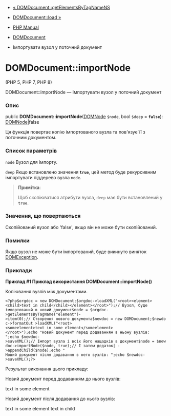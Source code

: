 - [« DOMDocument::getElementsByTagNameNS](domdocument.getelementsbytagnamens.md)
- [DOMDocument::load »](domdocument.load.md)

- [PHP Manual](index.md)
- [DOMDocument](class.domdocument.md)
- Імпортувати вузол у поточний документ

# DOMDocument::importNode

(PHP 5, PHP 7, PHP 8)

DOMDocument::importNode — Імпортувати вузол у поточний документ

### Опис

public **DOMDocument::importNode**([DOMNode](class.domnode.md)
`$node`, bool `$deep` = **`false`**):
[DOMNode](class.domnode.md)\|false

Ця функція повертає копію імпортованого вузла та пов'язує її з
поточним документом.

### Список параметрів

`node`
Вузол для імпорту.

`deep`
Якщо встановлено значення **`true`**, цей метод буде рекурсивним
імпортувати піддерево вузла `node`.

> **Примітка**:
>
> Щоб скопіюватися атрибути вузла, `deep` має бути встановлений у
> **`true`**.

### Значення, що повертаються

Скопійований вузол або 'false', якщо він не може бути скопійований.

### Помилки

Якщо вузол не може бути імпортований, буде викинуто виняток
[DOMException](class.domexception.md).

### Приклади

**Приклад #1 Приклад використання **DOMDocument::importNode()****

Копіювання вузлів між документами.

` <?php$orgdoc = new DOMDocument;$orgdoc->loadXML("<root><element><child>text in child</child></element></root>");// Вузол, буде імпортований в новий документ$node = $orgdoc->getElementsByTagName("element")->item(0);// Створення нового документа$newdoc = new DOMDocument;$newdoc->formatOut >loadXML("<root><someelement>text in some element</someelement></root>");echo "Новий документ перед додаванням в ньому вузлів:
";echo $newdoc->saveXML();// Імпорт вузла і всіх його нащадків в документ$node = $newdoc->importNode($node, true);// І затем додаток| ->appendChild($node);echo "
Новий документ після додавання в него вузлів:
";echo $newdoc->saveXML();?> `

Результат виконання цього прикладу:

Новий документ перед додаванням до нього вузлів:
<?xml version="1.0"?>
<root>
<someelement>text in some element</someelement>
</root>

Новий документ після додавання до нього вузлів:
<?xml version="1.0"?>
<root>
<someelement>text in some element</someelement>
<element>
<child>text in child</child>
</element>
</root>
